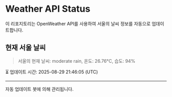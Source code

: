 
# Weather API Status

이 리포지토리는 OpenWeather API를 사용하여 서울의 날씨 정보를 자동으로 업데이트합니다.

## 현재 서울 날씨
> 서울의 현재 날씨: moderate rain, 온도: 26.76°C, 습도: 94%

⏳ 업데이트 시간: 2025-08-29 21:46:05 (UTC)

---
자동 업데이트 봇에 의해 관리됩니다.
